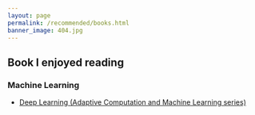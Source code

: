 ```yaml
---
layout: page
permalink: /recommended/books.html
banner_image: 404.jpg
---
```


## Book I enjoyed reading

### Machine Learning

* [Deep Learning (Adaptive Computation and Machine Learning series)](https://www.amazon.com/gp/product/0262035618/ref=as_li_tl?ie=UTF8&camp=1789&creative=9325&creativeASIN=0262035618&linkCode=as2&tag=saschadittman-20&linkId=0a7bb599c16c3981bcfa13698ea25217)